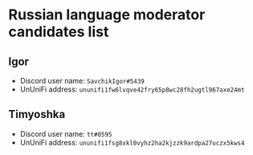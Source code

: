 # Russian language moderator candidates list

## Igor

- Discord user name: `SavchikIgor#5439`
- UnUniFi address: `ununifi1fw6lvqve42fry65p8wc28fh2ugtl967axe24mt`

## Timyoshka
- Discord user name: `tt#0595`
- UnUniFi address: `ununifi1fsg8xkl0vyhz2ha2kjzzk9ardpa27uczx5kws4`
